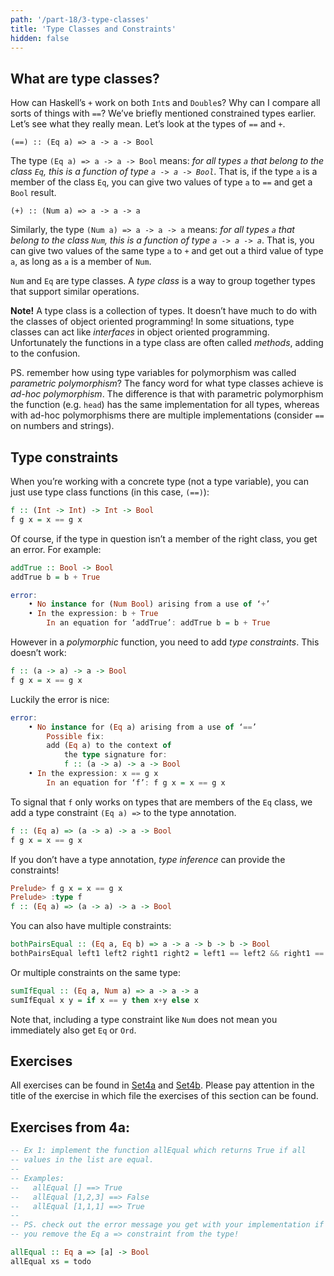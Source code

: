 ```yaml
---
path: '/part-18/3-type-classes'
title: 'Type Classes and Constraints'
hidden: false
---
```


## What are type classes?

How can Haskell’s `+` work on both `Int`s and `Double`s? Why can I compare all sorts of things with `==`? We’ve briefly mentioned constrained types earlier. Let’s see what they really mean. Let’s look at the types of `==` and `+`.

    (==) :: (Eq a) => a -> a -> Bool

The type `(Eq a) => a -> a -> Bool` means: _for all types `a` that belong to the class `Eq`, this is a function of type `a -> a -> Bool`_. That is, if the type `a` is a member of the class `Eq`, you can give two values of type `a` to `==` and get a `Bool` result.

    (+) :: (Num a) => a -> a -> a

Similarly, the type `(Num a) => a -> a -> a` means: _for all types `a` that belong to the class `Num`, this is a function of type `a -> a -> a`_. That is, you can give two values of the same type `a` to `+` and get out a third value of type `a`, as long as `a` is a member of `Num`.

`Num` and `Eq` are type classes. A _type class_ is a way to group together types that support similar operations.

**Note!** A type class is a collection of types. It doesn’t have much to do with the classes of object oriented programming! In some situations, type classes can act like _interfaces_ in object oriented programming. Unfortunately the functions in a type class are often called _methods_, adding to the confusion.

PS. remember how using type variables for polymorphism was called _parametric polymorphism_? The fancy word for what type classes achieve is _ad-hoc polymorphism_. The difference is that with parametric polymorphism the function (e.g. `head`) has the same implementation for all types, whereas with ad-hoc polymorphisms there are multiple implementations (consider `==` on numbers and strings).

## Type constraints


When you’re working with a concrete type (not a type variable), you can just use type class functions (in this case, `(==)`):

```haskell
f :: (Int -> Int) -> Int -> Bool
f g x = x == g x
```

Of course, if the type in question isn’t a member of the right class, you get an error. For example:

```haskell
addTrue :: Bool -> Bool
addTrue b = b + True

error:
    • No instance for (Num Bool) arising from a use of ‘+’
    • In the expression: b + True
        In an equation for ‘addTrue’: addTrue b = b + True
```

However in a _polymorphic_ function, you need to add _type constraints_. This doesn’t work:

```haskell
f :: (a -> a) -> a -> Bool
f g x = x == g x
```


Luckily the error is nice:

```haskell
error:
    • No instance for (Eq a) arising from a use of ‘==’
        Possible fix:
        add (Eq a) to the context of
            the type signature for:
            f :: (a -> a) -> a -> Bool
    • In the expression: x == g x
        In an equation for ‘f’: f g x = x == g x
```

To signal that `f` only works on types that are members of the `Eq` class, we add a type constraint `(Eq a) =>` to the type annotation.

```haskell
f :: (Eq a) => (a -> a) -> a -> Bool
f g x = x == g x
```

If you don’t have a type annotation, _type inference_ can provide the constraints!

```haskell
Prelude> f g x = x == g x
Prelude> :type f
f :: (Eq a) => (a -> a) -> a -> Bool
```
You can also have multiple constraints:

```haskell
bothPairsEqual :: (Eq a, Eq b) => a -> a -> b -> b -> Bool
bothPairsEqual left1 left2 right1 right2 = left1 == left2 && right1 == right2
```

Or multiple constraints on the same type:

```haskell
sumIfEqual :: (Eq a, Num a) => a -> a -> a
sumIfEqual x y = if x == y then x+y else x
```

Note that, including a type constraint like `Num` does not mean you immediately also get `Eq` or `Ord`.



## Exercises

All exercises can be found in [Set4a](https://github.com/moocfi/haskell-mooc/blob/master/exercises/Set4a.hs)
and [Set4b](https://github.com/moocfi/haskell-mooc/blob/master/exercises/Set4b.hs). Please pay attention in the title of the exercise in which file the exercises of this section can be found.

## Exercises from 4a:

<text-box variant='exercise' name="Exercise 4a.1">

```Haskell
-- Ex 1: implement the function allEqual which returns True if all
-- values in the list are equal.
--
-- Examples:
--   allEqual [] ==> True
--   allEqual [1,2,3] ==> False
--   allEqual [1,1,1] ==> True
--
-- PS. check out the error message you get with your implementation if
-- you remove the Eq a => constraint from the type!

allEqual :: Eq a => [a] -> Bool
allEqual xs = todo
```
</text-box>


